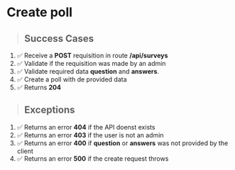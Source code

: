 # Create poll

> ## Success Cases

1. ✅ Receive a **POST** requisition in route **/api/surveys**
2. ✅ Validate if the requisition was made by an admin
3. ✅ Validate required data **question** and **answers**.
4. ✅ Create a poll with de provided data
5. ✅ Returns **204**

> ## Exceptions

1. ✅ Returns an error **404** if the API doenst exists
2. ✅ Returns an error **403** if the  user is not an admin
3. ✅ Returns an error **400** if **question** or **answers** was not provided by the client
4. ✅ Returns an error **500** if the create request throws